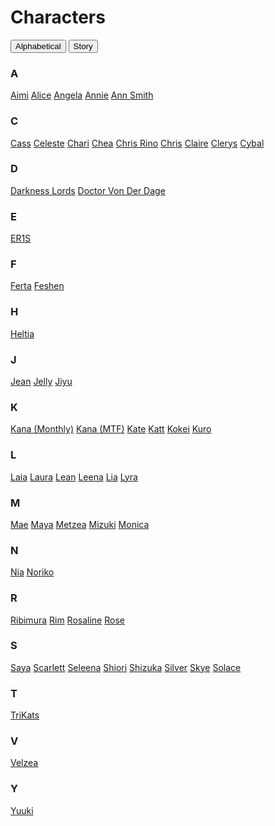 # Characters

<div class="btn-group">
  <button class="btn" onclick="sortList('alpha')">Alphabetical</button>
  <button class="btn" onclick="sortList('story')">Story</button>
</div>

<section id="list">

  ### A
  <span data-story="VelzeasInvasion">
      <a href="https://lat3xkitty.com/df-wiki/char_Aimi">Aimi</a>
  </span>

  <span data-story="TTIBAS,FourTightWomen">
    <a href="https://lat3xkitty.com/df-wiki/char_Alice">Alice</a>
  </span>

  <span data-story="MTF">
    <a href="https://lat3xkitty.com/df-wiki/char_Angela">Angela</a>
  </span>

  <span data-story="TTIBAS">
    <a href="https://lat3xkitty.com/df-wiki/char_Annie">Annie</a>
  </span>

  <span data-story="MTF">
    <a href="https://lat3xkitty.com/df-wiki/char_AnnSmith">Ann Smith</a>
  </span>

  ### C
  <span data-story="MTF,Monthly">
    <a href="https://lat3xkitty.com/df-wiki/char_Cass">Cass</a>
  </span>

  <span data-story="LyraChronicles">
    <a href="https://lat3xkitty.com/df-wiki/char_Celeste">Celeste</a>
  </span>

  <span data-story="LyraChronicles">
    <a href="https://lat3xkitty.com/df-wiki/char_Chari">Chari</a>
  </span>

  <span data-story="VelzeaInvasion">
    <a href="https://lat3xkitty.com/df-wiki/char_Chea">Chea</a>
  </span>

  <span data-story="Monthly">
    <a href="https://lat3xkitty.com/df-wiki/char_Chris_Rino">Chris Rino</a>
  </span>

  <span data-story="TLITD">
    <a href="https://lat3xkitty.com/df-wiki/char_Chris">Chris</a>
  </span>

  <span data-story="TTIBAS">
    <a href="https://lat3xkitty.com/df-wiki/char_Claire">Claire</a>
  </span>

  <span data-story="MTF">
    <a href="https://lat3xkitty.com/df-wiki/char_Clerys">Clerys</a>
  </span>

  <span data-story="TLITD">
    <a href="https://lat3xkitty.com/df-wiki/char_Cybal">Cybal</a>
  </span>

  ### D
  <span data-story="TLITD">
    <a href="https://lat3xkitty.com/df-wiki/char_DarknessLords">Darkness Lords</a>
  </span>

  <span data-story="TLITD,Monthly">
    <a href="https://lat3xkitty.com/df-wiki/char_DrVonDerDage">Doctor Von Der Dage</a>
  </span>

  ### E
  <span data-story="Monthly">
    <a href="https://lat3xkitty.com/df-wiki/char_ER1S">ER1S</a>
  </span>

  ### F
  <span data-story="VelzeaOrigin">
    <a href="https://lat3xkitty.com/df-wiki/char_Ferta">Ferta</a>
  </span>

  <span data-story="VelzeaInvasion">
    <a href="https://lat3xkitty.com/df-wiki/char_Feshen">Feshen</a>
  </span>

  ### H
  <span data-story="MTF">
    <a href="https://lat3xkitty.com/df-wiki/char_Heltia">Heltia</a>
  </span>

  ### J
  <span data-story="MTF">
    <a href="https://lat3xkitty.com/df-wiki/char_Jean">Jean</a>
  </span>

  <span data-story="Monthly">
    <a href="https://lat3xkitty.com/df-wiki/char_Jelly">Jelly</a>
  </span>

  <span data-story="VelzeaOrigin,FourTightWomen">
    <a href="https://lat3xkitty.com/df-wiki/char_Jiyu">Jiyu</a>
  </span>

  ### K
  <span data-story="Monthly">
    <a href="https://lat3xkitty.com/df-wiki/char_Kana_Monthly">Kana (Monthly)</a>
  </span>

  <span data-story="MTF">
    <a href="https://lat3xkitty.com/df-wiki/char_Kana_MTF">Kana (MTF)</a>
  </span>

  <span data-story="TLITD">
    <a href="https://lat3xkitty.com/df-wiki/char_Kate">Kate</a>
  </span>

  <span data-story="MTF">
    <a href="https://lat3xkitty.com/df-wiki/char_Katt">Katt</a>
  </span>

  <span data-story="MTF">
    <a href="https://lat3xkitty.com/df-wiki/char_Kokei">Kokei</a>
  </span>

  <span data-story="VelzeaOrigin">
    <a href="https://lat3xkitty.com/df-wiki/char_Kuro">Kuro</a>
  </span>

  ### L
  <span data-story="MTF">
    <a href="https://lat3xkitty.com/df-wiki/char_Laia">Laia</a>
  </span>

  <span data-story="MTF">
    <a href="https://lat3xkitty.com/df-wiki/char_Laura">Laura</a>
  </span>

  <span data-story="MTF">
    <a href="https://lat3xkitty.com/df-wiki/char_Lean">Lean</a>
  </span>

  <span data-story="TLITD">
    <a href="https://lat3xkitty.com/df-wiki/char_Leena">Leena</a>
  </span>

  <span data-story="TTIBAS">
    <a href="https://lat3xkitty.com/df-wiki/char_Lia">Lia</a>
  </span>

  <span data-story="LyraChronicles,MTF,FourTightWomen">
    <a href="https://lat3xkitty.com/df-wiki/char_Lyra">Lyra</a>
  </span>

  ### M
  <span data-story="TTIBAS">
    <a href="https://lat3xkitty.com/df-wiki/char_Mae">Mae</a>
  </span>

  <span data-story="TTIBAS">
    <a href="https://lat3xkitty.com/df-wiki/char_Maya">Maya</a>
  </span>

  <span data-story="VelzeaOrigin">
    <a href="https://lat3xkitty.com/df-wiki/char_Metzea">Metzea</a>
  </span>

  <span data-story="VelzeaInvasion">
    <a href="https://lat3xkitty.com/df-wiki/char_Mizuki">Mizuki</a>
  </span>

  <span data-story="TTIBAS">
    <a href="https://lat3xkitty.com/df-wiki/char_Monica">Monica</a>
  </span>

  ### N
  <span data-story="LyraChronicles">
    <a href="https://lat3xkitty.com/df-wiki/char_Nia">Nia</a>
  </span>

  <span data-story="VelzeaInvasion">
    <a href="https://lat3xkitty.com/df-wiki/char_Noriko">Noriko</a>
  </span>

  ### R
  <span data-story="MTF,Monthly">
    <a href="https://lat3xkitty.com/df-wiki/char_Ribimura">Ribimura</a>
  </span>

  <span data-story="TLITD">
    <a href="https://lat3xkitty.com/df-wiki/char_Rim">Rim</a>
  </span>

  <span data-story="LyraChronicles">
    <a href="https://lat3xkitty.com/df-wiki/char_Rosaline">Rosaline</a>
  </span>

  <span data-story="MTF">
    <a href="https://lat3xkitty.com/df-wiki/char_Rose">Rose</a>
  </span>

  ### S
  <span data-story="VelzeaInvasion">
    <a href="https://lat3xkitty.com/df-wiki/char_Saya">Saya</a>
  </span>

  <span data-story="MTF">
    <a href="https://lat3xkitty.com/df-wiki/char_Scarlett">Scarlett</a>
  </span>

  <span data-story="VelzeaOrigin">
    <a href="https://lat3xkitty.com/df-wiki/char_Seleena">Seleena</a>
  </span>

  <span data-story="VelzeaOrigin">
    <a href="https://lat3xkitty.com/df-wiki/char_Shiori">Shiori</a>
  </span>

  <span data-story="VelzeaInvasion">
    <a href="https://lat3xkitty.com/df-wiki/char_Shizuka">Shizuka</a>
  </span>

  <span data-story="MTF">
    <a href="https://lat3xkitty.com/df-wiki/char_Silver">Silver</a>
  </span>

  <span data-story="LyraChronicles">
    <a href="https://lat3xkitty.com/df-wiki/char_Skye">Skye</a>
  </span>

  <span data-story="MTF">
    <a href="https://lat3xkitty.com/df-wiki/char_Solace">Solace</a>
  </span>

  ### T
  <span data-story="LyraChronicles">
    <a href="https://lat3xkitty.com/df-wiki/char_TriKats">TriKats</a>
  </span>

  ### V
  <span data-story="VelzeaInvasion,VelzeaOrigin">
    <a href="https://lat3xkitty.com/df-wiki/char_Velzea">Velzea</a>
  </span>

  ### Y
  <span data-story="TTIBAS,FourTightWomen">
    <a href="https://lat3xkitty.com/df-wiki/char_Yuuki">Yuuki</a>
  </span>

</section>


<script>
  let currentSort = 'alpha';
  const $list = document.getElementById('list');

  function sortList(sortType) {
    if (currentSort === sortType)  return;
    currentSort = sortType;

    const list = $list.querySelectorAll('span[data-story]');
    const keyList = [];

    list.forEach((item) => {
      switch (sortType) {
        default:
        case 'alpha':
          const key = item.textContent.trim()[0].toUpperCase();
          keyList[key] = keyList[key] || [];
          keyList[key].push(item);
          break;
        case 'story':
          const stories = item.getAttribute('data-story').split(',');

          stories.forEach((story) => {
            keyList[story] = keyList[story] || [];
            keyList[story].push(item.cloneNode(true));
          });
          break;
      }
    });
    
    $list.innerHTML = '';

    console.log(keyList);

    Object.keys(keyList).sort().forEach((key) => {
      const header = document.createElement('h3');
      header.textContent = key;
      header.id = key;

      $list.appendChild(header);

      let sortedList = keyList[key].sort()
      if (sortType === 'alpha') {
        // Clean up duplicates
        sortedList = sortedList.filter((item, index, self) =>
          self.findIndex((t) => t.textContent === item.textContent) === index
        );
      }

      sortedList.forEach((item) => {
        const p = document.createElement('p');
        p.appendChild(item);

        $list.appendChild(p);
      });
    });
  }
</script>